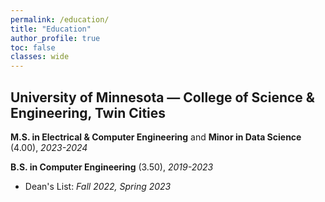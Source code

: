 ```yaml
---
permalink: /education/
title: "Education"
author_profile: true
toc: false
classes: wide
---
```

## University of Minnesota — College of Science & Engineering, Twin Cities

**M.S. in Electrical & Computer Engineering** and **Minor in Data Science** (4.00),
*2023-2024*

**B.S. in Computer Engineering** (3.50), *2019-2023*
- Dean's List: *Fall 2022, Spring 2023*